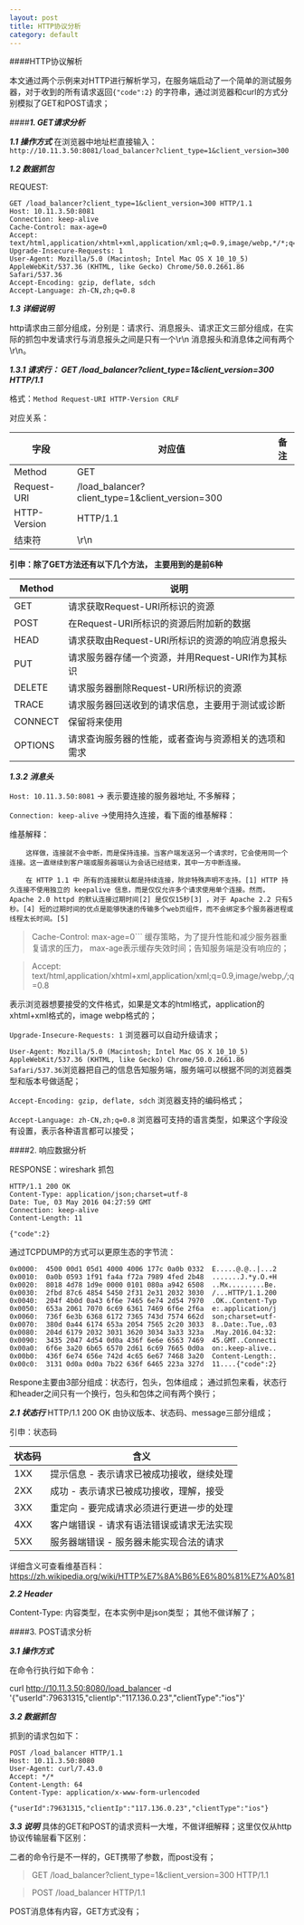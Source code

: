 ```yaml
---
layout: post
title: HTTP协议分析
category: default
---
```



####HTTP协议解析

本文通过两个示例来对HTTP进行解析学习，在服务端启动了一个简单的测试服务器，对于收到的所有请求返回```{"code":2}``` 的字符串，通过浏览器和curl的方式分别模拟了GET和POST请求；
    
####***1. GET请求分析***

***1.1 操作方式***
在浏览器中地址栏直接输入：```http://10.11.3.50:8081/load_balancer?client_type=1&client_version=300```

***1.2 数据抓包***

REQUEST:

```
GET /load_balancer?client_type=1&client_version=300 HTTP/1.1
Host: 10.11.3.50:8081
Connection: keep-alive
Cache-Control: max-age=0
Accept: text/html,application/xhtml+xml,application/xml;q=0.9,image/webp,*/*;q=0.8
Upgrade-Insecure-Requests: 1
User-Agent: Mozilla/5.0 (Macintosh; Intel Mac OS X 10_10_5) AppleWebKit/537.36 (KHTML, like Gecko) Chrome/50.0.2661.86 Safari/537.36
Accept-Encoding: gzip, deflate, sdch
Accept-Language: zh-CN,zh;q=0.8
```

***1.3 详细说明***

http请求由三部分组成，分别是：请求行、消息报头、请求正文三部分组成，在实际的抓包中发请求行与消息报头之间是只有一个\r\n 消息报头和消息体之间有两个\r\n。

***1.3.1 请求行： GET /load_balancer?client_type=1&client_version=300 HTTP/1.1***

格式：`Method Request-URI HTTP-Version CRLF`

对应关系：

|字段|对应值|备注|
|---|---|---|
|Method|GET|
|Request-URI|/load_balancer?client_type=1&client_version=300|
|HTTP-Version|HTTP/1.1|
|结束符|\r\n|

**引申：除了GET方法还有以下几个方法， 主要用到的是前6种**

|Method|说明|
|---|---|
|GET     |请求获取Request-URI所标识的资源 |
|POST    |在Request-URI所标识的资源后附加新的数据|
|HEAD    |请求获取由Request-URI所标识的资源的响应消息报头|
|PUT     |请求服务器存储一个资源，并用Request-URI作为其标识|
|DELETE  |请求服务器删除Request-URI所标识的资源|
|TRACE   |请求服务器回送收到的请求信息，主要用于测试或诊断|
|CONNECT |保留将来使用|
|OPTIONS |请求查询服务器的性能，或者查询与资源相关的选项和需求|

***1.3.2 消息头***

`Host: 10.11.3.50:8081` -> 表示要连接的服务器地址, 不多解释；

`Connection: keep-alive` ->使用持久连接，看下面的维基解释：

维基解释：

```
	这样做，连接就不会中断，而是保持连接。当客户端发送另一个请求时，它会使用同一个连接。这一直继续到客户端或服务器端认为会话已经结束，其中一方中断连接。

	在 HTTP 1.1 中 所有的连接默认都是持续连接，除非特殊声明不支持。[1] HTTP 持久连接不使用独立的 keepalive 信息，而是仅仅允许多个请求使用单个连接。然而， Apache 2.0 httpd 的默认连接过期时间[2] 是仅仅15秒[3] ，对于 Apache 2.2 只有5秒。[4] 短的过期时间的优点是能够快速的传输多个web页组件，而不会绑定多个服务器进程或线程太长时间。[5]
```

> Cache-Control: max-age=0``` 缓存策略，为了提升性能和减少服务器重复请求的压力， max-age表示缓存失效时间；告知服务端是没有响应的；

> Accept: text/html,application/xhtml+xml,application/xml;q=0.9,image/webp,*/*;q=0.8

表示浏览器想要接受的文件格式，如果是文本的html格式，application的xhtml+xml格式的，image webp格式的；

`Upgrade-Insecure-Requests: 1` 浏览器可以自动升级请求；

`User-Agent: Mozilla/5.0 (Macintosh; Intel Mac OS X 10_10_5) AppleWebKit/537.36 (KHTML, like Gecko) Chrome/50.0.2661.86 Safari/537.36`浏览器把自己的信息告知服务端，服务端可以根据不同的浏览器类型和版本号做适配；

`Accept-Encoding: gzip, deflate, sdch` 浏览器支持的编码格式；

`Accept-Language: zh-CN,zh;q=0.8`  浏览器可支持的语言类型，如果这个字段没有设置，表示各种语言都可以接受；

####2. 响应数据分析

RESPONSE：wireshark 抓包

    HTTP/1.1 200 OK
    Content-Type: application/json;charset=utf-8
    Date: Tue, 03 May 2016 04:27:59 GMT
    Connection: keep-alive
    Content-Length: 11
    
    {"code":2}

通过TCPDUMP的方式可以更原生态的字节流：

	0x0000:  4500 00d1 05d1 4000 4006 177c 0a0b 0332  E.....@.@..|...2
	0x0010:  0a0b 0593 1f91 fa4a f72a 7989 4fed 2b48  .......J.*y.O.+H
	0x0020:  8018 4d78 1d9e 0000 0101 080a a942 6508  ..Mx.........Be.
	0x0030:  2fbd 87c6 4854 5450 2f31 2e31 2032 3030  /...HTTP/1.1.200
	0x0040:  204f 4b0d 0a43 6f6e 7465 6e74 2d54 7970  .OK..Content-Typ
	0x0050:  653a 2061 7070 6c69 6361 7469 6f6e 2f6a  e:.application/j
	0x0060:  736f 6e3b 6368 6172 7365 743d 7574 662d  son;charset=utf-
	0x0070:  380d 0a44 6174 653a 2054 7565 2c20 3033  8..Date:.Tue,.03
	0x0080:  204d 6179 2032 3031 3620 3034 3a33 323a  .May.2016.04:32:
	0x0090:  3435 2047 4d54 0d0a 436f 6e6e 6563 7469  45.GMT..Connecti
	0x00a0:  6f6e 3a20 6b65 6570 2d61 6c69 7665 0d0a  on:.keep-alive..
	0x00b0:  436f 6e74 656e 742d 4c65 6e67 7468 3a20  Content-Length:.
	0x00c0:  3131 0d0a 0d0a 7b22 636f 6465 223a 327d  11....{"code":2}
	
Respone主要由3部分组成：状态行，包头，包体组成； 通过抓包来看，状态行和header之间只有一个换行，包头和包体之间有两个换行；

***2.1 状态行***
HTTP/1.1 200 OK   由协议版本、状态码、message三部分组成；

引申：状态码

|状态码|含义|
|---|---|
|1XX |提示信息 - 表示请求已被成功接收，继续处理|
|2XX |成功 - 表示请求已被成功接收，理解，接受|
|3XX |重定向 - 要完成请求必须进行更进一步的处理|
|4XX |客户端错误 - 请求有语法错误或请求无法实现|
|5XX |服务器端错误 - 服务器未能实现合法的请求|

详细含义可查看维基百科：
https://zh.wikipedia.org/wiki/HTTP%E7%8A%B6%E6%80%81%E7%A0%81

***2.2 Header***

Content-Type: 内容类型，在本实例中是json类型；
其他不做详解了；

####3. POST请求分析

***3.1 操作方式***

在命令行执行如下命令：

curl http://10.11.3.50:8080/load_balancer -d '{"userId":79631315,"clientIp":"117.136.0.23","clientType":"ios"}'

***3.2 数据抓包***

抓到的请求包如下：

```
POST /load_balancer HTTP/1.1
Host: 10.11.3.50:8080
User-Agent: curl/7.43.0
Accept: */*
Content-Length: 64
Content-Type: application/x-www-form-urlencoded

{"userId":79631315,"clientIp":"117.136.0.23","clientType":"ios"}
```

***3.3 说明***
具体的GET和POST的请求资料一大堆，不做详细解释；这里仅仅从http协议传输层看下区别：

二者的命令行是不一样的，GET携带了参数，而post没有；

> GET /load_balancer?client_type=1&client_version=300 HTTP/1.1

> POST /load_balancer HTTP/1.1 

POST消息体有内容，GET方式没有；